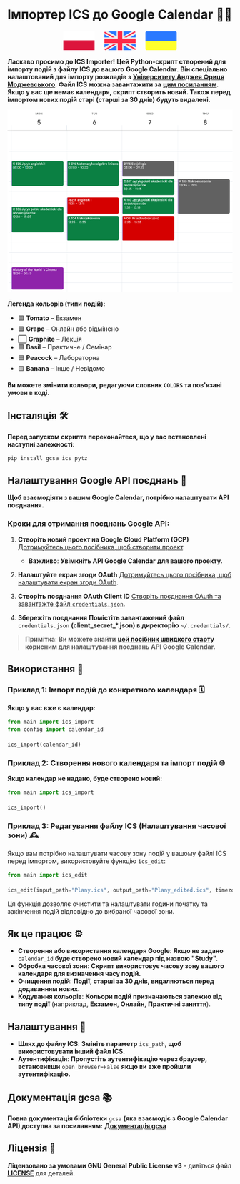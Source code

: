 # **Імпортер ICS до Google Calendar** 📅✨

<p align="center">
  <a href="pl.md"><img src="pl_icon.svg" width="70"></a>
  <a>  </a>
  <a href="/README.md"><img src="en_icon.svg" width="70"></a>
  <a>  </a>
  <a href="ua.md"><img src="ua_icon.svg" width="70"></a>
</p>

**Ласкаво просимо до ICS Importer!** **Цей Python-скрипт створений для імпорту подій з файлу** **ICS** **до вашого** **Google Calendar**. **Він спеціально налаштований для імпорту розкладів з** [**Університету Анджея Фриця Моджевського**](https://uafm.edu.pl/). **Файл ICS можна завантажити за** **[цим посиланням](https://dziekanat.uafm.edu.pl/Plany/PlanyGrup)**. **Якщо у вас ще немає календаря, скрипт створить новий. Також перед імпортом нових подій старі (старші за 30 днів) будуть видалені.**

![ICS Importer Screenshot](shot.png)

**Легенда кольорів (типи подій):**

- 🟥 **Tomato** – Екзамен
- 🟪 **Grape** – Онлайн або відміненo
- ⬜ **Graphite** – Лекція
- 🟩 **Basil** – Практичне / Семінар
- 🟦 **Peacock** – Лабораторна
- 🟨 **Banana** – Інше / Невідомо

**Ви можете змінити кольори, редагуючи словник `COLORS` та пов'язані умови в коді.**

## **Інсталяція** 🛠️

**Перед запуском скрипта переконайтеся, що у вас встановлені наступні залежності:**

```bash
pip install gcsa ics pytz
```

## **Налаштування Google API поєднань** 🔑

**Щоб взаємодіяти з вашим Google Calendar, потрібно налаштувати API поєднання.**

### **Кроки для отримання поєднань Google API:**

1. **Створіть новий проект на Google Cloud Platform (GCP)** [Дотримуйтесь цього посібника, щоб створити проект](https://developers.google.com/workspace/guides/create-project).

   - **Важливо**: **Увімкніть API Google Calendar** **для вашого проекту.**
2. **Налаштуйте екран згоди OAuth**
   [Дотримуйтесь цього посібника, щоб налаштувати екран згоди OAuth](https://developers.google.com/workspace/guides/configure-oauth-consent).
3. **Створіть поєднання OAuth Client ID**
   [Створіть поєднання OAuth та завантажте файл `credentials.json`](https://developers.google.com/workspace/guides/create-credentials#oauth-client-id).
4. **Збережіть поєднання**
   **Помістіть завантажений файл** `credentials.json` **(client_secret_*.json) в директорію** `~/.credentials/`.

> **Примітка**: **Ви можете знайти** [**цей посібник швидкого старту**](https://developers.google.com/workspace/calendar/api/quickstart/python) **корисним для налаштування поєднань API Google Calendar.**

## **Використання** 🎉

### **Приклад 1: Імпорт подій до конкретного календаря** 🗓️

**Якщо у вас вже є календар:**

```python
from main import ics_import
from config import calendar_id

ics_import(calendar_id)
```

### **Приклад 2: Створення нового календаря та імпорт подій** 🌐

**Якщо календар не надано, буде створено новий:**

```python
from main import ics_import

ics_import()
```

### **Приклад 3: Редагування файлу ICS (Налаштування часової зони)** 🕰️

Якщо вам потрібно налаштувати часову зону подій у вашому файлі ICS перед імпортом, використовуйте функцію `ics_edit`:

```python
from main import ics_edit

ics_edit(input_path="Plany.ics", output_path="Plany_edited.ics", timezone_str="Europe/Kiev")
```

Ця функція дозволяє очистити та налаштувати години початку та закінчення подій відповідно до вибраної часової зони.

## **Як це працює** ⚙️

- **Створення або використання календаря Google**: **Якщо не задано** `calendar_id` **буде створено новий календар під назвою "Study".**
- **Обробка часової зони**: **Скрипт використовує часову зону вашого календаря для визначення часу подій.**
- **Очищення подій**: **Події, старші за 30 днів, видаляються перед додаванням нових.**
- **Кодування кольорів**: **Кольори подій призначаються залежно від типу події** (наприклад, **Екзамен**, **Онлайн**, **Практичні заняття**).

## **Налаштування** 🎨

- **Шлях до файлу ICS**: **Змініть параметр** `ics_path`, **щоб використовувати інший файл ICS.**
- **Аутентифікація**: **Пропустіть аутентифікацію через браузер, встановивши** `open_browser=False` **якщо ви вже пройшли аутентифікацію.**

## **Документація gcsa** 📚

**Повна документація бібліотеки** `gcsa` **(яка взаємодіє з Google Calendar API) доступна за посиланням:**
[**Документація gcsa**](https://google-calendar-simple-api.readthedocs.io/en/latest/index.html)

## **Ліцензія** 📜

**Ліцензовано за умовами GNU General Public License v3** - дивіться файл [**LICENSE**](/LICENSE) для деталей.
